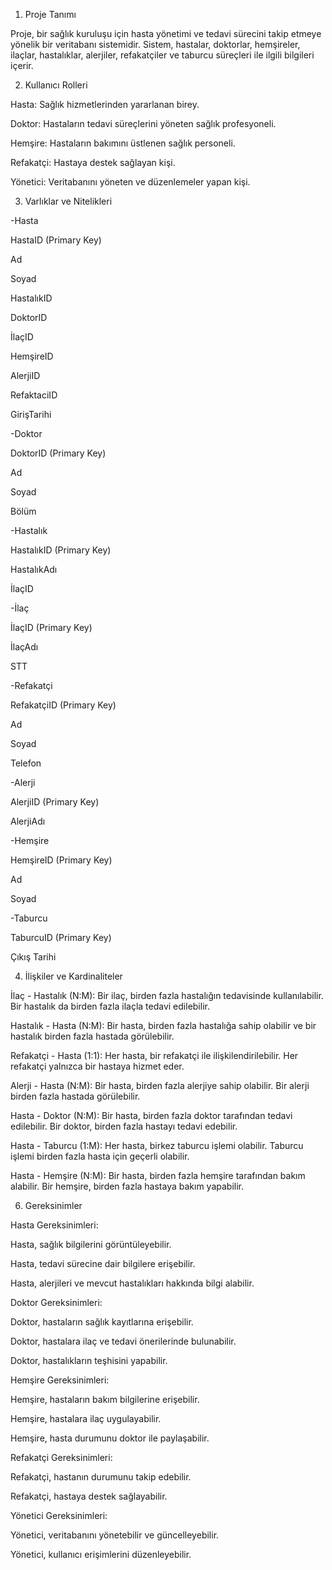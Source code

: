 1. Proje Tanımı
 
Proje, bir sağlık kuruluşu için hasta yönetimi ve tedavi sürecini takip etmeye yönelik bir veritabanı sistemidir. Sistem, hastalar, doktorlar, hemşireler, ilaçlar, hastalıklar, alerjiler, refakatçiler ve taburcu süreçleri ile ilgili bilgileri içerir.



2. Kullanıcı Rolleri

Hasta: Sağlık hizmetlerinden yararlanan birey.

Doktor: Hastaların tedavi süreçlerini yöneten sağlık profesyoneli.

Hemşire: Hastaların bakımını üstlenen sağlık personeli.

Refakatçi: Hastaya destek sağlayan kişi.

Yönetici: Veritabanını yöneten ve düzenlemeler yapan kişi.



3. Varlıklar ve Nitelikleri

-Hasta

HastaID (Primary Key)

Ad

Soyad

HastalıkID

DoktorID

İlaçID

HemşireID

AlerjiID

RefaktaciID

GirişTarihi



-Doktor

DoktorID (Primary Key)

Ad

Soyad

Bölüm


-Hastalık

HastalıkID (Primary Key)

HastalıkAdı

İlaçID


-İlaç

İlaçID (Primary Key)

İlaçAdı

STT


-Refakatçi

RefakatçiID (Primary Key)

Ad

Soyad

Telefon


-Alerji

AlerjiID (Primary Key)

AlerjiAdı



-Hemşire

HemşireID (Primary Key)

Ad

Soyad


-Taburcu

TaburcuID (Primary Key)

Çıkış Tarihi




4. İlişkiler ve Kardinaliteler

İlaç - Hastalık (N:M): Bir ilaç, birden fazla hastalığın tedavisinde kullanılabilir. Bir hastalık da birden fazla ilaçla tedavi edilebilir.

Hastalık - Hasta (N:M): Bir hasta, birden fazla hastalığa sahip olabilir ve bir hastalık birden fazla hastada görülebilir.

Refakatçi - Hasta (1:1): Her hasta, bir refakatçi ile ilişkilendirilebilir. Her refakatçi yalnızca bir hastaya hizmet eder.

Alerji - Hasta (N:M): Bir hasta, birden fazla alerjiye sahip olabilir. Bir alerji birden fazla hastada görülebilir.

Hasta - Doktor (N:M): Bir hasta, birden fazla doktor tarafından tedavi edilebilir. Bir doktor, birden fazla hastayı tedavi edebilir.

Hasta - Taburcu (1:M): Her hasta, birkez taburcu işlemi olabilir. Taburcu işlemi birden fazla hasta için geçerli olabilir.

Hasta - Hemşire (N:M): Bir hasta, birden fazla hemşire tarafından bakım alabilir. Bir hemşire, birden fazla hastaya bakım yapabilir.




6. Gereksinimler
 
Hasta Gereksinimleri:

Hasta, sağlık bilgilerini görüntüleyebilir.

Hasta, tedavi sürecine dair bilgilere erişebilir.

Hasta, alerjileri ve mevcut hastalıkları hakkında bilgi alabilir.


Doktor Gereksinimleri:

Doktor, hastaların sağlık kayıtlarına erişebilir.

Doktor, hastalara ilaç ve tedavi önerilerinde bulunabilir.

Doktor, hastalıkların teşhisini yapabilir.


Hemşire Gereksinimleri:

Hemşire, hastaların bakım bilgilerine erişebilir.

Hemşire, hastalara ilaç uygulayabilir.

Hemşire, hasta durumunu doktor ile paylaşabilir.


Refakatçi Gereksinimleri:

Refakatçi, hastanın durumunu takip edebilir.

Refakatçi, hastaya destek sağlayabilir.


Yönetici Gereksinimleri:

Yönetici, veritabanını yönetebilir ve güncelleyebilir.

Yönetici, kullanıcı erişimlerini düzenleyebilir.

